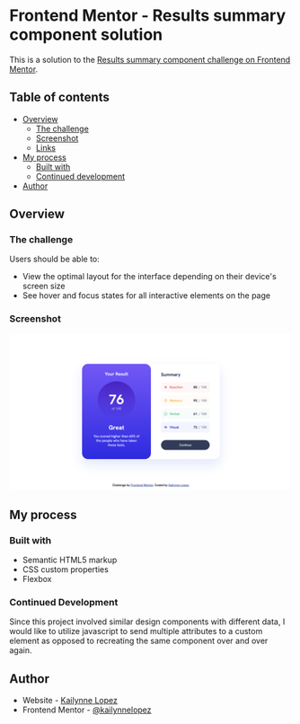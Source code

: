 # Frontend Mentor - Results summary component solution

This is a solution to the [Results summary component challenge on Frontend Mentor](https://www.frontendmentor.io/challenges/results-summary-component-CE_K6s0maV).
## Table of contents

- [Overview](#overview)
  - [The challenge](#the-challenge)
  - [Screenshot](#screenshot)
  - [Links](#links)
- [My process](#my-process)
  - [Built with](#built-with)
  - [Continued development](#continued-development)
- [Author](#author)

## Overview

### The challenge

Users should be able to:

- View the optimal layout for the interface depending on their device's screen size
- See hover and focus states for all interactive elements on the page

### Screenshot

![](assets/images/screenshot.png)


## My process

### Built with

- Semantic HTML5 markup
- CSS custom properties
- Flexbox

### Continued Development
Since this project involved similar design components with different data, I would like to utilize javascript to send multiple attributes to a custom element as opposed to recreating the same component over and over again.

## Author
- Website - [Kailynne Lopez](https://kailynnelopez.com)
- Frontend Mentor - [@kailynnelopez](https://www.frontendmentor.io/profile/kailynnelopez)

